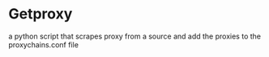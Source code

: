 # Getproxy
a python script that scrapes proxy from a source and add the proxies to the proxychains.conf file
